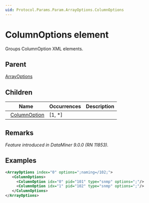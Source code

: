 ```yaml
---
uid: Protocol.Params.Param.ArrayOptions.ColumnOptions
---
```


# ColumnOptions element

Groups ColumnOption XML elements.

## Parent

[ArrayOptions](xref:Protocol.Params.Param.ArrayOptions)

## Children

|Name|Occurrences|Description|
|--- |--- |--- |
|&nbsp;&nbsp;[ColumnOption](xref:Protocol.Params.Param.ArrayOptions.ColumnOptions.ColumnOption)|[1, *]||

## Remarks

*Feature introduced in DataMiner 9.0.0 (RN 11853).*

## Examples

```xml
<ArrayOptions index="0" options=";naming=/102;">
   <ColumnOptions>
     <ColumnOption idx="0" pid="101" type="snmp" options=";"/>
     <ColumnOption idx="1" pid="102" type="snmp" options=";"/>
   </ColumnOptions>
</ArrayOptions>
```
